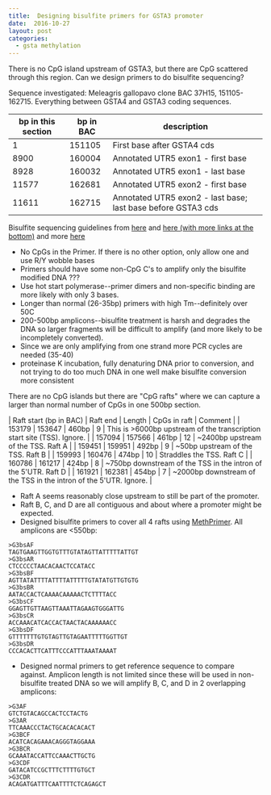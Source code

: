 ```yaml
---
title:  Designing bisulfite primers for GSTA3 promoter
date:  2016-10-27
layout: post
categories:
  - gsta methylation
---
```

There is no CpG island upstream of GSTA3, but there are CpG scattered through this region. Can we design primers to do bisulfite sequencing?

Sequence investigated: Meleagris gallopavo clone BAC 37H15, 151105-162715. Everything between GSTA4 and GSTA3 coding sequences.

| bp in this section | bp in BAC | description |
| ------------------ | --------- | ----------- |
| 1 | 151105 | First base after GSTA4 cds |
| 8900 | 160004 | Annotated UTR5 exon1 - first base |
| 8928 | 160032 | Annotated UTR5 exon1 - last base |
| 11577 | 162681 | Annotated UTR5 exon2 - first base |
| 11611 | 162715 | Annotated UTR5 exon2 - last base; last base before GSTA3 cds |

Bisulfite sequencing guidelines from [here][1] and [here (with more links at the bottom)][2] and more [here][3]
  * No CpGs in the Primer. If there is no other option, only allow one and use R/Y wobble bases
  * Primers should have some non-CpG C's to amplify only the bisulfite modified DNA ???
  * Use hot start polymerase--primer dimers and non-specific binding are more likely with only 3 bases.
  * Longer than normal (26-35bp) primers with high Tm--definitely over 50C
  * 200-500bp amplicons--bisulfite treatment is harsh and degrades the DNA so larger fragments will be difficult to amplify (and more likely to be incompletely converted).
  * Since we are only amplifying from one strand more PCR cycles are needed (35-40)
  * proteinase K incubation, fully denaturing DNA prior to conversion, and not trying to do too much DNA in one well make bisulfite conversion more consistent

There are no CpG islands but there are "CpG rafts" where we can capture a larger than normal number of CpGs in one 500bp section.

| Raft start (bp in BAC) | Raft end | Length | CpGs in raft | Comment |
| 153179 | 153647 | 460bp | 9 | This is >6000bp upstream of the transcription start site (TSS). Ignore. |
| 157094 | 157566 | 461bp | 12 | ~2400bp upstream of the TSS. Raft A |
| 159451 | 159951 | 492bp | 9 | ~50bp upstream of the TSS. Raft B |
| 159993 | 160476 | 474bp | 10 | Straddles the TSS. Raft C |
| 160786 | 161217 | 424bp | 8 | ~750bp downstream of the TSS in the intron of the 5'UTR. Raft D |
| 161921 | 162381 | 454bp | 7 | ~2000bp downstream of the TSS in the intron of the 5'UTR. Ignore. |

  * Raft A seems reasonably close upstream to still be part of the promoter.
  * Raft B, C, and D are all contiguous and about where a promoter might be expected.
  * Designed bisulfite primers to cover all 4 rafts using [MethPrimer][4]. All amplicons are <550bp:
  ~~~
  >G3bsAF
  TAGTGAAGTTGGTGTTTGTATAGTTATTTTTATTGT
  >G3bsAR
  CTCCCCCTAACACAACTCCATACC
  >G3bsBF
  AGTTATATTTTATTTTATTTTTGTATATGTTGTGTG
  >G3bsBR
  AATACCACTCAAAACAAAAACTCTTTTACC
  >G3bsCF
  GGAGTTGTTAAGTTAAATTAGAAGTGGGATTG
  >G3bsCR
  ACCAAACATCACCACTAACTACAAAAAACC
  >G3bsDF
  GTTTTTTTGTGTAGTTGTAGAATTTTTGGTTGT
  >G3bsDR
  CCCACACTTCATTTCCCATTTAAATAAAAT
  ~~~

  * Designed normal primers to get reference sequence to compare against. Amplicon length is not limited since these will be used in non-bisulfite treated DNA so we will amplify B, C, and D in 2 overlapping amplicons:
  ~~~
  >G3AF
  GTCTGTACAGCCACTCCTACTG
  >G3AR
  TTCAAACCCTACTGCACACACACT
  >G3BCF
  ACATCACAGAAACAGGGTAGGAAA
  >G3BCR
  GCAAATACCATTCCAAACTTGCTG
  >G3CDF
  GATACATCCGCTTTCTTTTGTGCT
  >G3CDR
  ACAGATGATTTCAATTTTCTCAGAGCT
  ~~~  


[1]: http://www.urogene.org/methprimer/rules.html
[2]: http://epigenie.com/guide-simple-tips-to-boost-your-bisulfite-based-applications/
[3]: https://www3.appliedbiosystems.com/cms/groups/mcb_marketing/documents/generaldocuments/cms_039258.pdf
[4]: http://www.urogene.org/cgi-bin/methprimer/methprimer.cgi
